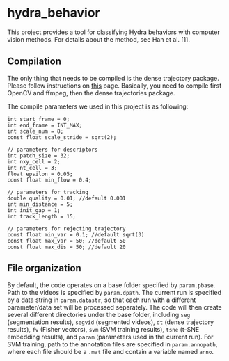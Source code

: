 # hydra_behavior
This project provides a tool for classifying Hydra behaviors with computer vision methods. For details about the method, see Han et al. [1].

## Compilation
The only thing that needs to be compiled is the dense trajectory package. Please follow instructions on [this](https://lear.inrialpes.fr/people/wang/dense_trajectories) page. Basically, you need to compile first OpenCV and ffmpeg, then the dense trajectories package.

The compile parameters we used in this project is as following:
```
int start_frame = 0;
int end_frame = INT_MAX;
int scale_num = 8;
const float scale_stride = sqrt(2);

// parameters for descriptors
int patch_size = 32;
int nxy_cell = 2;
int nt_cell = 3;
float epsilon = 0.05;
const float min_flow = 0.4;

// parameters for tracking
double quality = 0.01; //default 0.001
int min_distance = 5;
int init_gap = 1;
int track_length = 15;

// parameters for rejecting trajectory
const float min_var = 0.1; //default sqrt(3)
const float max_var = 50; //default 50
const float max_dis = 50; //default 20
```

## File organization
By default, the code operates on a base folder specified by `param.pbase`. Path to the videos is specified by `param.dpath`. The current run is specified by a data string in `param.datastr`, so that each run with a different parameter/data set will be processed separately. The code will then create several different directories under the base folder, including `seg` (segmentation results), `segvid` (segmented videos), `dt` (dense trajectory results), `fv` (Fisher vectors), `svm` (SVM training results), `tsne` (t-SNE embedding results), and `param` (parameters used in the current run). For SVM training, path to the annotation files are specified in `param.annopath`, where each file should be a `.mat` file and contain a variable named `anno`.
